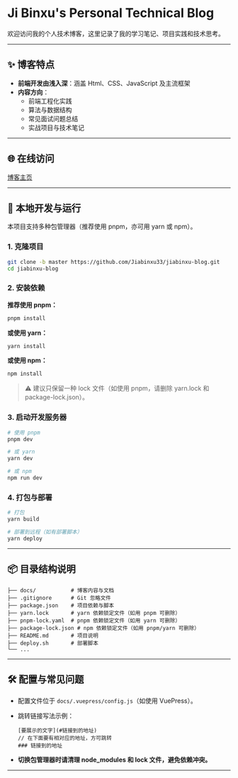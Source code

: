 # Ji Binxu's Personal Technical Blog

欢迎访问我的个人技术博客，这里记录了我的学习笔记、项目实践和技术思考。

---

## ✨ 博客特点

- **前端开发由浅入深**：涵盖 Html、CSS、JavaScript 及主流框架
- **内容方向**：
  - 前端工程化实践
  - 算法与数据结构
  - 常见面试问题总结
  - 实战项目与技术笔记

---

## 🌐 在线访问

[博客主页](https://jiabinxu33.github.io/jiabinxu-blog/)

---

## 🚀 本地开发与运行

本项目支持多种包管理器（推荐使用 pnpm，亦可用 yarn 或 npm）。

### 1. 克隆项目

```bash
git clone -b master https://github.com/Jiabinxu33/jiabinxu-blog.git
cd jiabinxu-blog
```

### 2. 安装依赖

**推荐使用 pnpm：**

```bash
pnpm install
```

**或使用 yarn：**

```bash
yarn install
```

**或使用 npm：**

```bash
npm install
```

> ⚠️ 建议只保留一种 lock 文件（如使用 pnpm，请删除 yarn.lock 和 package-lock.json）。

### 3. 启动开发服务器

```bash
# 使用 pnpm
pnpm dev

# 或 yarn
yarn dev

# 或 npm
npm run dev
```

### 4. 打包与部署

```bash
# 打包
yarn build

# 部署到远程（如有部署脚本）
yarn deploy
```

---

## 📦 目录结构说明

```
├── docs/           # 博客内容与文档
├── .gitignore      # Git 忽略文件
├── package.json    # 项目依赖与脚本
├── yarn.lock       # yarn 依赖锁定文件（如用 pnpm 可删除）
├── pnpm-lock.yaml  # pnpm 依赖锁定文件（如用 yarn 可删除）
├── package-lock.json # npm 依赖锁定文件（如用 pnpm/yarn 可删除）
├── README.md       # 项目说明
├── deploy.sh       # 部署脚本
└── ...
```

---

## 🛠️ 配置与常见问题

- 配置文件位于 `docs/.vuepress/config.js`（如使用 VuePress）。
- 跳转链接写法示例：

  ```
  [要展示的文字](#链接到的地址)
  // 在下面要有相对应的地址，方可跳转
  ### 链接到的地址
  ```

- **切换包管理器时请清理 node_modules 和 lock 文件，避免依赖冲突。**

---
